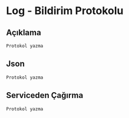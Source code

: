 
#  Log - Bildirim Protokolu

## Açıklama
 
 ```
Protokol yazma 
 ```
 
## Json
 
 ```
Protokol yazma 
 ```
 
 ## Serviceden Çağırma
 
 ```
Protokol yazma 
 ```
